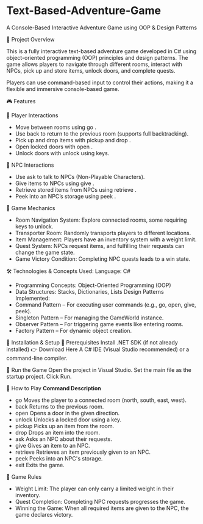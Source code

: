 # Text-Based-Adventure-Game

A Console-Based Interactive Adventure Game using OOP & Design Patterns

📌 Project Overview

This is a fully interactive text-based adventure game developed in C# using object-oriented programming (OOP) principles and design patterns. The game allows players to navigate through different rooms, interact with NPCs, pick up and store items, unlock doors, and complete quests.

Players can use command-based input to control their actions, making it a flexible and immersive console-based game.

🎮 Features

🔹 Player Interactions
- Move between rooms using go <direction>.
- Use back to return to the previous room (supports full backtracking).
- Pick up and drop items with pickup <item> and drop <item>.
- Open locked doors with open <direction>.
- Unlock doors with unlock <direction> using keys.
  
🔹 NPC Interactions
- Use ask <npc> to talk to NPCs (Non-Playable Characters).
- Give items to NPCs using give <item> <npc>.
- Retrieve stored items from NPCs using retrieve <item> <npc>.
- Peek into an NPC’s storage using peek <npc>.
  
🔹 Game Mechanics
- Room Navigation System: Explore connected rooms, some requiring keys to unlock.
- Transporter Room: Randomly transports players to different locations.
- Item Management: Players have an inventory system with a weight limit.
- Quest System: NPCs request items, and fulfilling their requests can change the game state.
- Game Victory Condition: Completing NPC quests leads to a win state.

🛠️ Technologies & Concepts Used:
Language: C#
- Programming Concepts: Object-Oriented Programming (OOP)
- Data Structures: Stacks, Dictionaries, Lists
Design Patterns Implemented:
- Command Pattern – For executing user commands (e.g., go, open, give, peek).
- Singleton Pattern – For managing the GameWorld instance.
- Observer Pattern – For triggering game events like entering rooms.
- Factory Pattern – For dynamic object creation.

🚀 Installation & Setup
🔹 Prerequisites
Install .NET SDK (if not already installed) 👉 Download Here
A C# IDE (Visual Studio recommended) or a command-line compiler.
  
🔹 Run the Game
Open the project in Visual Studio.
Set the main file as the startup project.
Click Run.

📝 How to Play
**Command	Description**
- go <direction>	Moves the player to a connected room (north, south, east, west).
- back	Returns to the previous room.
- open <direction>	Opens a door in the given direction.
- unlock <direction>	Unlocks a locked door using a key.
- pickup <item>	Picks up an item from the room.
- drop <item>	Drops an item into the room.
- ask <npc>	Asks an NPC about their requests.
- give <item> <npc>	Gives an item to an NPC.
- retrieve <item> <npc>	Retrieves an item previously given to an NPC.
- peek <npc>	Peeks into an NPC's storage.
- exit	Exits the game.
  
📜 Game Rules
- Weight Limit: The player can only carry a limited weight in their inventory.
- Quest Completion: Completing NPC requests progresses the game.
- Winning the Game: When all required items are given to the NPC, the game declares victory.
